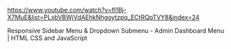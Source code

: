 https://www.youtube.com/watch?v=fI1Bj-X7MuE&list=PLxbVBWjVdAEhkNhgoytzpq_ECtRQpTVY8&index=24

Responsive Sidebar Menu & Dropdown Submenu - Admin Dashboard Menu | HTML CSS and JavaScript
